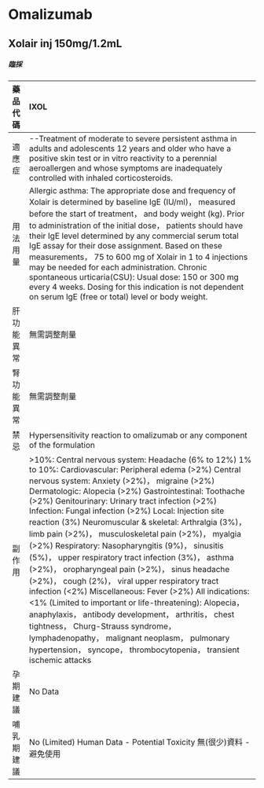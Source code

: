# Omalizumab

## Xolair inj 150mg/1.2mL

##### 臨採

| 藥品代碼   | IXOL                                                                                                                                                                                                                                                                                                                                                                                                                                                                                                                                                                                                                                                                                                                                                                                                                                                                                                                                                                                                        |
|:-----------|:------------------------------------------------------------------------------------------------------------------------------------------------------------------------------------------------------------------------------------------------------------------------------------------------------------------------------------------------------------------------------------------------------------------------------------------------------------------------------------------------------------------------------------------------------------------------------------------------------------------------------------------------------------------------------------------------------------------------------------------------------------------------------------------------------------------------------------------------------------------------------------------------------------------------------------------------------------------------------------------------------------|
| 適應症     | --Treatment of moderate to severe persistent asthma in adults and adolescents 12 years and older who have a positive skin test or in vitro reactivity to a perennial aeroallergen and whose symptoms are inadequately controlled with inhaled corticosteroids.                                                                                                                                                                                                                                                                                                                                                                                                                                                                                                                                                                                                                                                                                                                                              |
| 用法用量   | Allergic asthma: The appropriate dose and frequency of Xolair is determined by baseline IgE (IU/ml)， measured before the start of treatment， and body weight (kg). Prior to administration of the initial dose， patients should have their IgE level determined by any commercial serum total IgE assay for their dose assignment. Based on these measurements， 75 to 600 mg of Xolair in 1 to 4 injections may be needed for each administration. Chronic spontaneous urticaria(CSU): Usual dose: 150 or 300 mg every 4 weeks. Dosing for this indication is not dependent on serum IgE (free or total) level or body weight.                                                                                                                                                                                                                                                                                                                                                                          |
| 肝功能異常 | 無需調整劑量                                                                                                                                                                                                                                                                                                                                                                                                                                                                                                                                                                                                                                                                                                                                                                                                                                                                                                                                                                                                |
| 腎功能異常 | 無需調整劑量                                                                                                                                                                                                                                                                                                                                                                                                                                                                                                                                                                                                                                                                                                                                                                                                                                                                                                                                                                                                |
| 禁忌       | Hypersensitivity reaction to omalizumab or any component of the formulation                                                                                                                                                                                                                                                                                                                                                                                                                                                                                                                                                                                                                                                                                                                                                                                                                                                                                                                                 |
| 副作用     | >10%: Central nervous system: Headache (6% to 12%) 1% to 10%: Cardiovascular: Peripheral edema (>2%) Central nervous system: Anxiety (>2%)， migraine (>2%) Dermatologic: Alopecia (>2%) Gastrointestinal: Toothache (>2%) Genitourinary: Urinary tract infection (>2%) Infection: Fungal infection (>2%) Local: Injection site reaction (3%) Neuromuscular & skeletal: Arthralgia (3%)， limb pain (>2%)， musculoskeletal pain (>2%)， myalgia (>2%) Respiratory: Nasopharyngitis (9%)， sinusitis (5%)， upper respiratory tract infection (3%)， asthma (>2%)， oropharyngeal pain (>2%)， sinus headache (>2%)， cough (2%)， viral upper respiratory tract infection (<2%) Miscellaneous: Fever (>2%) All indications: <1% (Limited to important or life-threatening): Alopecia， anaphylaxis， antibody development， arthritis， chest tightness， Churg-Strauss syndrome， lymphadenopathy， malignant neoplasm， pulmonary hypertension， syncope， thrombocytopenia， transient ischemic attacks |
| 孕期建議   | No Data                                                                                                                                                                                                                                                                                                                                                                                                                                                                                                                                                                                                                                                                                                                                                                                                                                                                                                                                                                                                     |
| 哺乳期建議 | No (Limited) Human Data - Potential Toxicity 無(很少)資料 - 避免使用                                                                                                                                                                                                                                                                                                                                                                                                                                                                                                                                                                                                                                                                                                                                                                                                                                                                                                                                        |

